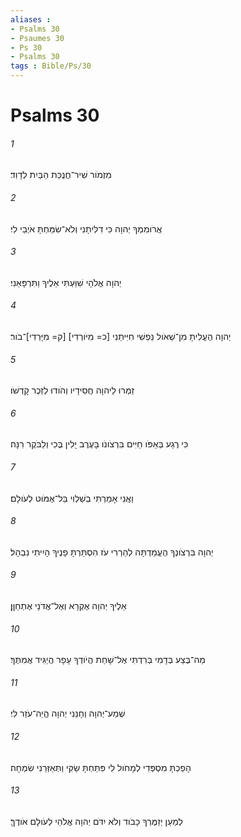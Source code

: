 ```yaml
---
aliases : 
- Psalms 30
- Psaumes 30
- Ps 30
- Psalms 30
tags : Bible/Ps/30
---
```


# Psalms 30

###### 1
מִזְמֹור שִׁיר־חֲנֻכַּת הַבַּיִת לְדָוִד׃
###### 2
אֲרֹומִמְךָ יְהוָה כִּי דִלִּיתָנִי וְלֹא־שִׂמַּחְתָּ אֹיְבַי לִי׃
###### 3
יְהוָה אֱלֹהָי שִׁוַּעְתִּי אֵלֶיךָ וַתִּרְפָּאֵנִי׃
###### 4
יְהוָה הֶעֱלִיתָ מִן־שְׁאֹול נַפְשִׁי חִיִּיתַנִי [כ= מִיֹּורְדִי] [ק= מִיָּרְדִי]־בֹור׃
###### 5
זַמְּרוּ לַיהוָה חֲסִידָיו וְהֹודוּ לְזֵכֶר קָדְשֹׁו׃
###### 6
כִּי רֶגַע בְּאַפֹּו חַיִּים בִּרְצֹונֹו בָּעֶרֶב יָלִין בֶּכִי וְלַבֹּקֶר רִנָּה׃
###### 7
וַאֲנִי אָמַרְתִּי בְשַׁלְוִי בַּל־אֶמֹּוט לְעֹולָם׃
###### 8
יְהוָה בִּרְצֹונְךָ הֶעֱמַדְתָּה לְהַרְרִי עֹז הִסְתַּרְתָּ פָנֶיךָ הָיִיתִי נִבְהָל׃
###### 9
אֵלֶיךָ יְהוָה אֶקְרָא וְאֶל־אֲדֹנָי אֶתְחַןָּן׃
###### 10
מַה־בֶּצַע בְּדָמִי בְּרִדְתִּי אֶל־שָׁחַת הֲיֹודְךָ עָפָר הֲיַגִּיד אֲמִתֶּךָ׃
###### 11
שְׁמַע־יְהוָה וְחָנֵּנִי יְהוָה הֱיֵה־עֹזֵר לִי׃
###### 12
הָפַכְתָּ מִסְפְּדִי לְמָחֹול לִי פִּתַּחְתָּ שַׂקִּי וַתְּאַזְּרֵנִי שִׂמְחָה׃
###### 13
לְמַעַן יְזַמֶּרְךָ כָבֹוד וְלֹא יִדֹּם יְהוָה אֱלֹהַי לְעֹולָם אֹודֶךָּ׃
